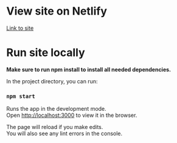 # View site on Netlify

 [Link to site](https://movietvapp.netlify.app)

# Run site locally

**Make sure to run npm install to install all needed dependencies.**

In the project directory, you can run:

### `npm start`

Runs the app in the development mode.\
Open [http://localhost:3000](http://localhost:3000) to view it in the browser.

The page will reload if you make edits.\
You will also see any lint errors in the console.
